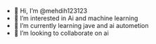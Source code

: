 - 👋 Hi, I’m @mehdih123123
- 👀 I’m interested in Ai and machine learning
- 🌱 I’m currently learning jave and ai autometion
- 💞️ I’m looking to collaborate on ai
  
